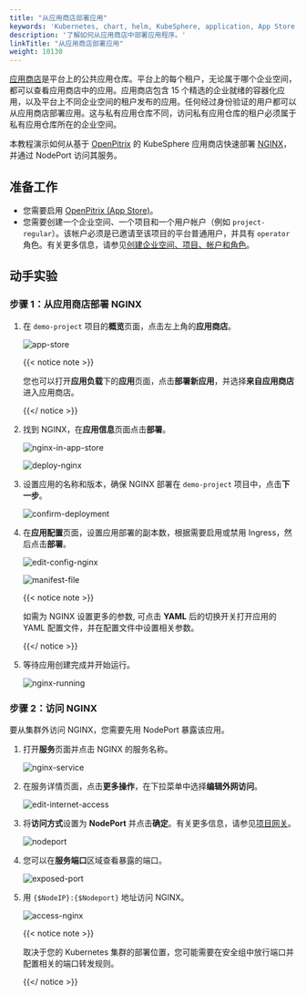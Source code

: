 ```yaml
---
title: "从应用商店部署应用"
keywords: 'Kubernetes, chart, helm, KubeSphere, application, App Store'
description: '了解如何从应用商店中部署应用程序。'
linkTitle: "从应用商店部署应用"
weight: 10130
---
```


[应用商店](../../../application-store/)是平台上的公共应用仓库。平台上的每个租户，无论属于哪个企业空间，都可以查看应用商店中的应用。应用商店包含 15 个精选的企业就绪的容器化应用，以及平台上不同企业空间的租户发布的应用。任何经过身份验证的用户都可以从应用商店部署应用。这与私有应用仓库不同，访问私有应用仓库的租户必须属于私有应用仓库所在的企业空间。

本教程演示如何从基于 [OpenPitrix](https://github.com/openpitrix/openpitrix) 的 KubeSphere 应用商店快速部署 [NGINX](https://www.nginx.com/)，并通过 NodePort 访问其服务。

## 准备工作

- 您需要启用 [OpenPitrix (App Store)](../../../pluggable-components/app-store/)。
- 您需要创建一个企业空间、一个项目和一个用户帐户（例如 `project-regular`）。该帐户必须是已邀请至该项目的平台普通用户，并具有 `operator` 角色。有关更多信息，请参见[创建企业空间、项目、帐户和角色](../../../quick-start/create-workspace-and-project/)。

## 动手实验

### 步骤 1：从应用商店部署 NGINX

1. 在 `demo-project` 项目的**概览**页面，点击左上角的**应用商店**。

   ![app-store](/images/docs/zh-cn/project-user-guide/applications/deploy-apps-from-app-store/app-store.jpg)

   {{< notice note >}}

   您也可以打开**应用负载**下的**应用**页面，点击**部署新应用**，并选择**来自应用商店**进入应用商店。

   {{</ notice >}} 

2. 找到 NGINX，在**应用信息**页面点击**部署**。

   ![nginx-in-app-store](/images/docs/zh-cn/project-user-guide/applications/deploy-apps-from-app-store/nginx-in-app-store.jpg)

   ![deploy-nginx](/images/docs/zh-cn/project-user-guide/applications/deploy-apps-from-app-store/deploy-nginx.jpg)

3. 设置应用的名称和版本，确保 NGINX 部署在 `demo-project` 项目中，点击**下一步**。

   ![confirm-deployment](/images/docs/zh-cn/project-user-guide/applications/deploy-apps-from-app-store/confirm-deployment.jpg)

4. 在**应用配置**页面，设置应用部署的副本数，根据需要启用或禁用 Ingress，然后点击**部署**。

   ![edit-config-nginx](/images/docs/zh-cn/project-user-guide/applications/deploy-apps-from-app-store/edit-config-nginx.jpg)

   ![manifest-file](/images/docs/zh-cn/project-user-guide/applications/deploy-apps-from-app-store/manifest-file.jpg)

   {{< notice note >}}

   如需为 NGINX 设置更多的参数, 可点击 **YAML** 后的切换开关打开应用的 YAML 配置文件，并在配置文件中设置相关参数。 

   {{</ notice >}}

5. 等待应用创建完成并开始运行。

   ![nginx-running](/images/docs/zh-cn/project-user-guide/applications/deploy-apps-from-app-store/nginx-running.jpg)

### 步骤 2：访问 NGINX

要从集群外访问 NGINX，您需要先用 NodePort 暴露该应用。

1. 打开**服务**页面并点击 NGINX 的服务名称。

   ![nginx-service](/images/docs/zh-cn/project-user-guide/applications/deploy-apps-from-app-store/nginx-service.jpg)

2. 在服务详情页面，点击**更多操作**，在下拉菜单中选择**编辑外网访问**。

   ![edit-internet-access](/images/docs/zh-cn/project-user-guide/applications/deploy-apps-from-app-store/edit-internet-access.jpg)

3. 将**访问方式**设置为 **NodePort** 并点击**确定**。有关更多信息，请参见[项目网关](../../../project-administration/project-gateway/)。

   ![nodeport](/images/docs/zh-cn/project-user-guide/applications/deploy-apps-from-app-store/nodeport.jpg)

4. 您可以在**服务端口**区域查看暴露的端口。

   ![exposed-port](/images/docs/zh-cn/project-user-guide/applications/deploy-apps-from-app-store/exposed-port.jpg)

5. 用 `{$NodeIP}:{$Nodeport}` 地址访问 NGINX。

   ![access-nginx](/images/docs/zh-cn/project-user-guide/applications/deploy-apps-from-app-store/access-nginx.jpg)

   {{< notice note >}}

   取决于您的 Kubernetes 集群的部署位置，您可能需要在安全组中放行端口并配置相关的端口转发规则。

   {{</ notice >}} 